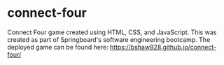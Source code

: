 # connect-four
Connect Four game created using HTML, CSS, and JavaScript. This was created as part of Springboard's software engineering bootcamp. The deployed game can be found here: https://bshaw928.github.io/connect-four/

